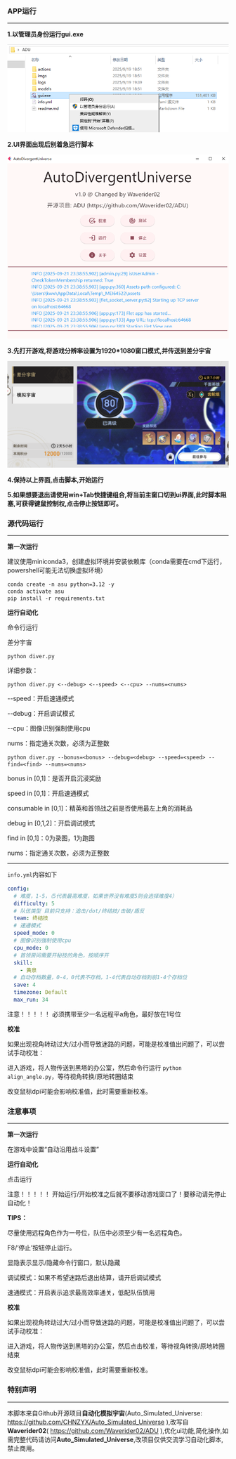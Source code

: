 ### APP运行

___

**1.以管理员身份运行gui.exe**

![image-20250919220037581](./assets/image-20250919220037581.png)

**2.UI界面出现后别着急运行脚本**

![image-20250921233907882](./assets/image-20250921233907882.png)

**3.先打开游戏,将游戏分辨率设置为1920*1080窗口模式,并传送到差分宇宙**

![image-20250919220255889](./assets/image-20250919220255889.png)

**4.保持以上界面,点击脚本,开始运行**

**5.如果想要退出请使用win+Tab快捷键组合,将当前主窗口切到ui界面,此时脚本阻塞,可获得键鼠控制权,点击停止按钮即可。**

### 源代码运行

___

**第一次运行**

建议使用miniconda3，创建虚拟环境并安装依赖库（conda需要在cmd下运行，powershell可能无法切换虚拟环境）

```plaintext
conda create -n asu python=3.12 -y
conda activate asu
pip install -r requirements.txt
```

**运行自动化**

命令行运行

差分宇宙
```plaintext
python diver.py
```

详细参数：
```plaintext
python diver.py <--debug> <--speed> <--cpu> --nums=<nums>
```
--speed：开启速通模式

--debug：开启调试模式

--cpu：图像识别强制使用cpu

nums：指定通关次数，必须为正整数

```plaintext
python diver.py --bonus=<bonus> --debug=<debug> --speed=<speed> --find=<find> --nums=<nums>
```
bonus in [0,1]：是否开启沉浸奖励

speed in [0,1]：开启速通模式

consumable in [0,1]：精英和首领战之前是否使用最左上角的消耗品

debug in [0,1,2]：开启调试模式

find in [0,1]：0为录图，1为跑图

nums：指定通关次数，必须为正整数

----------------------------------------------------------------------------------------------

`info.yml`内容如下
```yaml
config:
  # 难度，1-5，（5代表最高难度，如果世界没有难度5则会选择难度4）
  difficulty: 5
  # 队伍类型 目前只支持：追击/dot/终结技/击破/盾反
  team: 终结技
  # 速通模式
  speed_mode: 0
  # 图像识别强制使用cpu
  cpu_mode: 0
  # 首领房间需要开秘技的角色，按顺序开
  skill:
    - 黄泉
  # 自动存档数量，0-4，0代表不存档，1-4代表自动存档到前1-4个存档位
  save: 4
  timezone: Default
  max_run: 34
```

注意！！！！！ 必须携带至少一名远程平a角色，最好放在1号位


**校准**

如果出现视角转动过大/过小而导致迷路的问题，可能是校准值出问题了，可以尝试手动校准：

进入游戏，将人物传送到黑塔的办公室，然后命令行运行 `python align_angle.py`，等待视角转换/原地转圈结束

改变鼠标dpi可能会影响校准值，此时需要重新校准。

### 注意事项

___

**第一次运行**

在游戏中设置“自动沿用战斗设置”

**运行自动化**

点击运行

注意！！！！！ 开始运行/开始校准之后就不要移动游戏窗口了！要移动请先停止自动化！

**TIPS：**

尽量使用远程角色作为一号位，队伍中必须至少有一名远程角色。

F8/‘停止’按钮停止运行。

显隐表示显示/隐藏命令行窗口，默认隐藏

调试模式：如果不希望迷路后退出结算，请开启调试模式

速通模式：开启表示追求最高效率通关，低配队伍慎用


**校准**

如果出现视角转动过大/过小而导致迷路的问题，可能是校准值出问题了，可以尝试手动校准：

进入游戏，将人物传送到黑塔的办公室，然后点击校准，等待视角转换/原地转圈结束

改变鼠标dpi可能会影响校准值，此时需要重新校准。

### **特别声明**

___

本脚本来自Github开源项目**自动化模拟宇宙**(Auto_Simulated_Universe: https://github.com/CHNZYX/Auto_Simulated_Universe ),改写自**Waverider02**( https://github.com/Waverider02/ADU ),优化ui功能,简化操作,如需完整代码请访问**Auto_Simulated_Universe**,改项目仅供交流学习自动化脚本,禁止商用。
